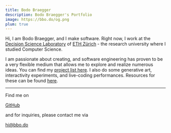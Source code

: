```yaml
---
title: Bodo Braegger
description: Bodo Braegger's Portfolio
image: https://bbo.do/og.png
plum: true
---
```


Hi, I am Bodo Braegger, and I make software. Right now, I work at the [Decision Science Laboratory](https://descil.ethz.ch/) of [ETH Zürich](https://ethz.ch/) - the research university where I studied Computer Science.<br>

I am passionate about creating, and software engineering has proven to be a very flexible medium that allows me to explore and realize numerous ideas. You can find my [project list here](/projects). I also do some generative art, interactivity experiments, and live-coding performances. Resources for these can be found [here](/projects#generative-art-and-live-coding-resources).

<!-- You can find excerpts on [generative .bbo.do](https://generative.bbo.do/). -->

<!-- Outside of programming, I enjoy making music, painting, and playing with my cat. -->
<div flex-auto />

---

Find me on

<p flex="~ gap-3 wrap" class="mt--2!">
  <a href="https://github.com/bodobraegger" target="_blank"><span op75 i-simple-icons-github /> GitHub</a>
</p>

and for inquiries, please contact me via

<p flex="~ gap-3 wrap" class="mt--2!">
  <a href="mailto:hi@bbo.do"><span op75 i-carbon-email /> hi@bbo.do</a>
</p>

<!-- If you enjoy my works, consider sponsoring me on [<span i-carbon-favorite /> GitHub Sponsor](https://github.com/sponsors/bodobraegger) to keep them sustainable. -->
